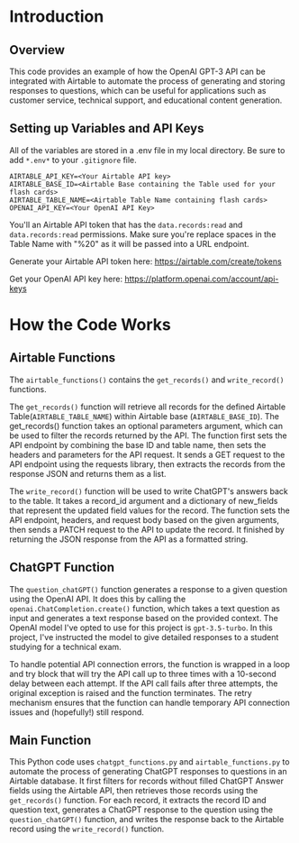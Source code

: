 # Introduction

## Overview

This code provides an example of how the OpenAI GPT-3 API can be integrated with Airtable to automate the process of generating and storing responses to questions, which can be useful for applications such as customer service, technical support, and educational content generation.

## Setting up Variables and API Keys

All of the variables are stored in a .env file in my local directory. Be sure to add `*.env*` to your `.gitignore` file. 
```
AIRTABLE_API_KEY=<Your Airtable API key>
AIRTABLE_BASE_ID=<Airtable Base containing the Table used for your flash cards>
AIRTABLE_TABLE_NAME=<Airtable Table Name containing flash cards>
OPENAI_API_KEY=<Your OpenAI API Key>
```

You'll an Airtable API token that has the `data.records:read` and `data.records:read` permissions. Make sure you're replace spaces in the Table Name with "%20" as it will be passed into a URL endpoint.

Generate your Airtable API token here: https://airtable.com/create/tokens 

Get your OpenAI API key here: https://platform.openai.com/account/api-keys

# How the Code Works

## Airtable Functions

The `airtable_functions()` contains the `get_records()` and `write_record()` functions.

The `get_records()` function will retrieve all records for the defined Airtable Table(`AIRTABLE_TABLE_NAME`) within Airtable base (`AIRTABLE_BASE_ID`). The get_records() function takes an optional parameters argument, which can be used to filter the records returned by the API. The function first sets the API endpoint by combining the base ID and table name, then sets the headers and parameters for the API request. It sends a GET request to the API endpoint using the requests library, then extracts the records from the response JSON and returns them as a list.

The `write_record()` function will be used to write ChatGPT's answers back to the table. It takes a record\_id argument and a dictionary of new\_fields that represent the updated field values for the record. The function sets the API endpoint, headers, and request body based on the given arguments, then sends a PATCH request to the API to update the record. It finished by returning the JSON response from the API as a formatted string.

## ChatGPT Function

The `question_chatGPT()` function generates a response to a given question using the OpenAI API. It does this by calling the `openai.ChatCompletion.create()` function, which takes a text question as input and generates a text response based on the provided context. The OpenAI model I've opted to use for this project is `gpt-3.5-turbo`. In this project, I've instructed the model to give detailed responses to a student studying for a technical exam.

To handle potential API connection errors, the function is wrapped in a loop and try block that will try the API call up to three times with a 10-second delay between each attempt. If the API call fails after three attempts, the original exception is raised and the function terminates. The retry mechanism ensures that the function can handle temporary API connection issues and (hopefully!) still respond.

## Main Function

This Python code uses `chatgpt_functions.py` and `airtable_functions.py` to automate the process of generating ChatGPT responses to questions in an Airtable database. It first filters for records without filled ChatGPT Answer fields using the Airtable API, then retrieves those records using the `get_records()` function. For each record, it extracts the record ID and question text, generates a ChatGPT response to the question using the `question_chatGPT()` function, and writes the response back to the Airtable record using the `write_record()` function.
